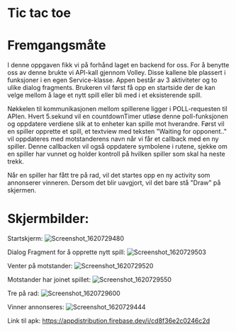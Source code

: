 # Tic tac toe

# Fremgangsmåte
I denne oppgaven fikk vi på forhånd laget en backend for oss. For å benytte oss av denne brukte vi API-kall gjennom Volley. Disse kallene ble plassert i funksjoner i en egen Service-klasse. Appen består av 3 aktiviteter og to ulike dialog fragments. Brukeren vil først få opp en startside der de kan velge mellom å lage et nytt spill eller bli med i et eksisterende spill. 

Nøkkelen til kommunikasjonen mellom spillerene ligger i POLL-requesten til APIen. Hvert 5.sekund vil en countdownTimer utløse denne poll-funksjonen og oppdatere verdiene slik at to enheter kan spille mot hverandre. Først vil en spiller opprette et spill, et textview med teksten "Waiting for opponent.." vil oppdateres med motstanderens navn når vi får et callback med en ny spiller. Denne callbacken vil også oppdatere symbolene i rutene, sjekke om en spiller har vunnet og holder kontroll på hvilken spiller som skal ha neste trekk. 

Når en spiller har fått tre på rad, vil det startes opp en ny activity som annonserer vinneren. Dersom det blir uavgjort, vil det bare stå "Draw" på skjermen.

# Skjermbilder: 
Startskjerm:
![Screenshot_1620729480](https://user-images.githubusercontent.com/66576015/117802683-11c53300-b256-11eb-8b83-48aad04c8510.png)

Dialog Fragment for å opprette nytt spill:
![Screenshot_1620729503](https://user-images.githubusercontent.com/66576015/117802783-2bff1100-b256-11eb-9e42-e5bd50f7a9c9.png)

Venter på motstander:
![Screenshot_1620729520](https://user-images.githubusercontent.com/66576015/117802860-40dba480-b256-11eb-8439-f87349169e16.png)

Motstander har joinet spillet:
![Screenshot_1620729550](https://user-images.githubusercontent.com/66576015/117802913-50f38400-b256-11eb-8132-41d4d7d7d5b7.png)

Tre på rad: 
![Screenshot_1620729600](https://user-images.githubusercontent.com/66576015/117802949-59e45580-b256-11eb-941d-42f7572441de.png)

Vinner annonseres:
![Screenshot_1620729444](https://user-images.githubusercontent.com/66576015/117802982-62d52700-b256-11eb-8e6c-385d3418ec0f.png)


Link til apk: https://appdistribution.firebase.dev/i/cd8f36e2c0246c2d
